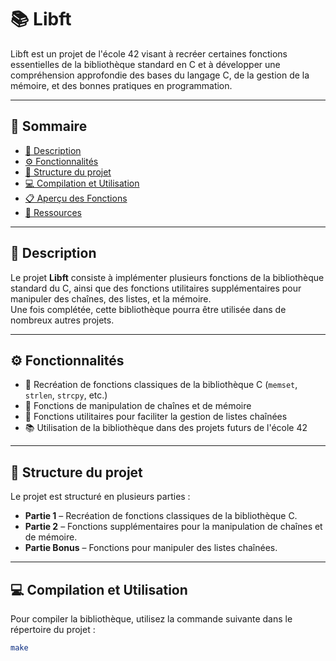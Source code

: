 # 📚 Libft

Libft est un projet de l'école 42 visant à recréer certaines fonctions essentielles de la bibliothèque standard en C et à développer une compréhension approfondie des bases du langage C, de la gestion de la mémoire, et des bonnes pratiques en programmation.

---

## 📑 Sommaire
- [📘 Description](#-description)
- [⚙️ Fonctionnalités](#-fonctionnalités)
- [📂 Structure du projet](#-structure-du-projet)
- [💻 Compilation et Utilisation](#-compilation-et-utilisation)
- [📋 Aperçu des Fonctions](#-aperçu-des-fonctions)
- [🔗 Ressources](#-ressources)

---

## 📘 Description

Le projet **Libft** consiste à implémenter plusieurs fonctions de la bibliothèque standard du C, ainsi que des fonctions utilitaires supplémentaires pour manipuler des chaînes, des listes, et la mémoire.  
Une fois complétée, cette bibliothèque pourra être utilisée dans de nombreux autres projets.

---

## ⚙️ Fonctionnalités

- 🔧 Recréation de fonctions classiques de la bibliothèque C (`memset`, `strlen`, `strcpy`, etc.)
- 🧵 Fonctions de manipulation de chaînes et de mémoire
- 📜 Fonctions utilitaires pour faciliter la gestion de listes chaînées
- 📚 Utilisation de la bibliothèque dans des projets futurs de l'école 42

---

## 📂 Structure du projet

Le projet est structuré en plusieurs parties :  
- **Partie 1** – Recréation de fonctions classiques de la bibliothèque C.  
- **Partie 2** – Fonctions supplémentaires pour la manipulation de chaînes et de mémoire.  
- **Partie Bonus** – Fonctions pour manipuler des listes chaînées.  

---

## 💻 Compilation et Utilisation

Pour compiler la bibliothèque, utilisez la commande suivante dans le répertoire du projet :  

```bash
make

